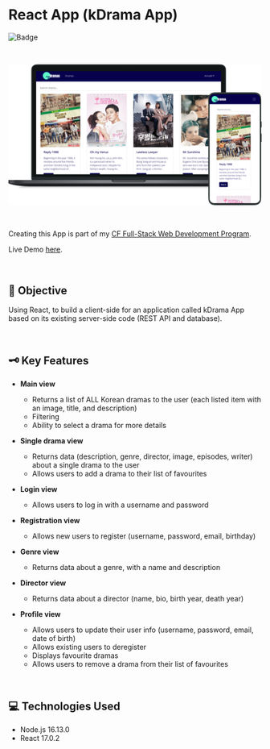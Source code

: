 # React App (kDrama App)
![Badge](https://img.shields.io/badge/demo-online-green)

<p>&nbsp;</p>

<p align="center">
    <img src="./src/img/mydramas.png" alt="App demo image" />
</p>

<p>&nbsp;</p>

Creating this App is part of my [CF Full-Stack Web Development Program](https://careerfoundry.com/en/courses/become-a-web-developer/).

Live Demo [here](https://mydrama.netlify.app/).

<p>&nbsp;</p>

## 📝 Objective
Using React, to build a client-side for an application called kDrama App based on its existing server-side code (REST API and database).

<p>&nbsp;</p>

## 🗝️ Key Features
* **Main view**
    * Returns a list of ALL Korean dramas to the user (each listed item with an image, title, and description)
    * Filtering
    * Ability to select a drama for more details
* **Single drama view**
    * Returns data (description, genre, director, image, episodes, writer) about a single drama to the user
    * Allows users to add a drama to their list of favourites
* **Login view**
    * Allows users to log in with a username and password
* **Registration view**
   * Allows new users to register (username, password, email, birthday)

* **Genre view**
    * Returns data about a genre, with a name and description

* **Director view**
    * Returns data about a director (name, bio, birth year, death year)

* **Profile view**
    * Allows users to update their user info (username, password, email, date of birth)
    * Allows existing users to deregister
    * Displays favourite dramas
    * Allows users to remove a drama from their list of favourites

<p>&nbsp;</p>

## 💻 Technologies Used
* Node.js 16.13.0
* React 17.0.2

